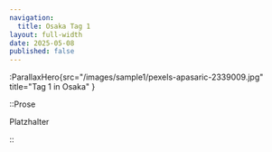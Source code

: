 ```yaml
---
navigation:
  title: Osaka Tag 1
layout: full-width
date: 2025-05-08
published: false
---
```


:ParallaxHero{src="/images/sample1/pexels-apasaric-2339009.jpg" title="Tag 1 in Osaka" }

::Prose

Platzhalter

::